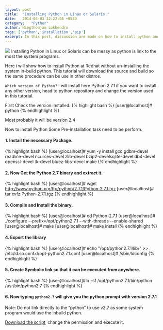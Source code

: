 ```yaml
---
layout: post
title:  "Installing Python in Linux or Solaris."
date:   2014-04-03 22:22:05 +0530
category:	"Python"
author:	Ningthoujam Lokhendro
tags: ['python','installation','pip']
excerpt: In this post, discussion are made on how to install python and its environment.
---
```

<img class="img-responsive" src="{{baseurl}}/assets/images/PythonAndLinux.png">
Installing Python in Linux or Solaris can be messy as python is link to the most the system programs.

Here i will show how to install Python at Redhat without un-installing the system in-build python. This tutorial will download the source and build so the same procedure can be use in other distros.

`Which version of Python?`
I will install here Python 2.7.1 if you want to install any other version, head to python repository and change the version used in this tutorial.

First Check the version installed.
{% highlight bash %}
[user@localhost]# python
{% endhighlight %}

Most probably it will be version 2.4

Now to install Python Some Pre-installation task need to be perform.

#### 1. Install the necessary Package.
{% highlight bash %}
[user@localhost]# yum -y install gcc gdbm-devel readline-devel ncurses-devel zlib-devel bzip2-develsqlite-devel db4-devel openssl-devel tk-devel bluez-libs-devel make
{% endhighlight %}

#### 2. Now Get the Python 2.7 binary and extract it.
{% highlight bash %}
[user@localhost]# wget http://www.python.org/ftp/python/2.7.1/Python-2.7.1.tgz
[user@localhost]# tar xvfz Python-2.7.1.tgz
{% endhighlight %}

#### 3. Compile and Install the binary.
{% highlight bash %}
[user@localhost]# cd Python-2.7.1
[user@localhost]# ./configure --prefix=/opt/python2.7.1 --with-threads --enable-shared
[user@localhost]# make
[user@localhost]# make install
{% endhighlight %}

#### 4. Export the library
{% highlight bash %}
[user@localhost]# echo "/opt/python2.7.1/lib/" >> /etc/ld.so.conf.d/opt-python2.7.1.conf
[user@localhost]# /sbin/ldconfig
{% endhighlight %}

#### 5. Create Symbolic link so that it can be executed from anywhere.
{% highlight bash %}
[user@localhost]#ln -sf /opt/python2.7.1/bin/python /usr/bin/python2.7
{% endhighlight %}

#### 6. Now typing `python2.7` will give you the python prompt with version 2.7.1

Note: Do not link directly to the “python” to use v2.7 as some system program would use the inbuild python.

[Download the script][Download the script], change the permission and execute it.

[Download the script]: http://
